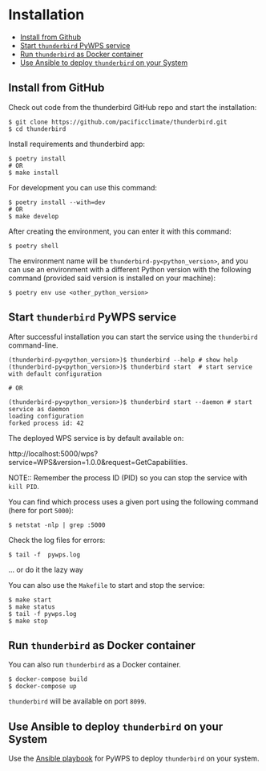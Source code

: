 # Installation
- [Install from Github](#install-from-github)
- [Start `thunderbird` PyWPS service](#start-thunderbird-pywps-service)
- [Run `thunderbird` as Docker container](#run-thunderbird-as-docker-container)
- [Use Ansible to deploy `thunderbird` on your System](#use-ansible-to-deploy-thunderbird-on-your-system)

## Install from GitHub

Check out code from the thunderbird GitHub repo and start the installation:
```
$ git clone https://github.com/pacificclimate/thunderbird.git
$ cd thunderbird
```

Install requirements and thunderbird app:
```
$ poetry install
# OR
$ make install
```

For development you can use this command:
```
$ poetry install --with=dev
# OR
$ make develop
```

After creating the environment, you can enter it with this command:
```
$ poetry shell
```

The environment name will be `thunderbird-py<python_version>`, and you can use an environment with a different
Python version with the following command (provided said version is installed on your machine):
```
$ poetry env use <other_python_version>
```

## Start `thunderbird` PyWPS service
After successful installation you can start the service using the `thunderbird` command-line.

```
(thunderbird-py<python_version>)$ thunderbird --help # show help
(thunderbird-py<python_version>)$ thunderbird start  # start service with default configuration

# OR

(thunderbird-py<python_version>)$ thunderbird start --daemon # start service as daemon
loading configuration
forked process id: 42
```
The deployed WPS service is by default available on:

http://localhost:5000/wps?service=WPS&version=1.0.0&request=GetCapabilities.

NOTE:: Remember the process ID (PID) so you can stop the service with `kill PID`.

You can find which process uses a given port using the following command (here for port `5000`):

```
$ netstat -nlp | grep :5000
```

Check the log files for errors:
```
$ tail -f  pywps.log
```
... or do it the lazy way

You can also use the `Makefile` to start and stop the service:
```
$ make start
$ make status
$ tail -f pywps.log
$ make stop
```

## Run `thunderbird` as Docker container
You can also run `thunderbird` as a Docker container.
```
$ docker-compose build
$ docker-compose up
```

`thunderbird` will be available on port `8099`.

## Use Ansible to deploy `thunderbird` on your System
Use the [Ansible playbook](http://ansible-wps-playbook.readthedocs.io/en/latest/index.html) for PyWPS to deploy `thunderbird` on your system.
